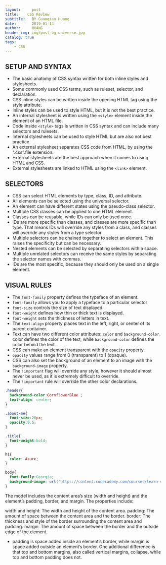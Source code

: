 ```yaml
---
layout:     post
title:    CSS Review
subtitle:   BY Guanqiao Huang
date:       2019-01-14
author:     HUANG
header-img: img/post-bg-universe.jpg
catalog: true
tags:
    - CSS
---
```

## SETUP AND SYNTAX
- The basic anatomy of CSS syntax written for both inline styles and stylesheets.
- Some commonly used CSS terms, such as ruleset, selector, and declaration.
- CSS inline styles can be written inside the opening HTML tag using the style attribute.
- Inline styles can be used to style HTML, but it is not the best practice.
- An internal stylesheet is written using the `<style>` element inside the <head> element of an HTML file.
- Code inside `<style>` tags is written in CSS syntax and can include many selectors and rulesets.
- Internal stylesheets can be used to style HTML but are also not best practice.
- An external stylesheet separates CSS code from HTML, by using the “.css”.file extension.
- External stylesheets are the best approach when it comes to using HTML and CSS.
- External stylesheets are linked to HTML using the `<link>` element.

## SELECTORS
- CSS can select HTML elements by type, class, ID, and attribute.
- All elements can be selected using the universal selector.
- An element can have different states using the pseudo-class selector.
- Multiple CSS classes can be applied to one HTML element.
- Classes can be reusable, while IDs can only be used once.
- IDs are more specific than classes, and classes are more specific than type. That means IDs will override any styles from a class, and classes will override any styles from a type selector.
- Multiple selectors can be chained together to select an element. This raises the specificity but can be necessary.
- Nested elements can be selected by separating selectors with a space.
- Multiple unrelated selectors can receive the same styles by separating the selector names with commas.
-  IDs are the most specific, because they should only be used on a single element.

## VISUAL RULES
- The `font-family` property defines the typeface of an element.
- `font-family` allows you to apply a typeface to a particular selector
- `font-size` controls the size of text displayed.
- `font-weight` defines how thin or thick text is displayed.
- `font-weight` sets the thickness of letters in text.
- The `text-align` property places text in the left, right, or center of its parent container.
- Text can have two different color attributes: `color` and `background-color`. color defines the color of the text, while `background-color` defines the color behind the text.
- CSS can make an element transparent with the `opacity` property.
- `opacity` values range from 0 (transparent) to 1 (opaque).
- CSS can also set the background of an element to an image with the `background-image` property.
- The `!important` flag will override any style, however it should almost never be used, as it is extremely difficult to override.
- The `!important` rule will override the other color declarations.

```CSS
.header{
  background-color:CornflowerBlue ;
  text-align: center;
}

.about-me{
  font-size:20px;
  opacity:0.5;
}

.title{
  font-weight:bold;
}

h1{
  color: Azure;
}

body{
  font-family:Georgia;
  background-image: url('https://content.codecademy.com/courses/learn-css-selectors-visual-rules/hypnotize_bg.png')
}


```

The model includes the content area’s size (width and height) and the element’s padding, border, and margin. The properties include:

width and height: The width and height of the content area.
padding: The amount of space between the content area and the border.
border: The thickness and style of the border surrounding the content area and padding.
margin: The amount of space between the border and the outside edge of the element.

- padding is space added inside an element’s border, while margin is space added outside an element’s border. One additional difference is that top and bottom margins, also called vertical margins, collapse, while top and bottom padding does not.